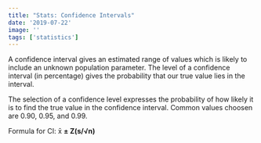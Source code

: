 ```yaml
---
title: "Stats: Confidence Intervals"
date: '2019-07-22'
image: ''
tags: ['statistics']
---
```


A confidence interval gives an estimated range of values which is likely to include an unknown population parameter. The level of a confidence interval (in percentage) gives the probability that our true value lies in the interval.

The selection of a confidence level expresses the probability of how likely it is to find the true value in the confidence interval. Common values choosen are 0.90, 0.95, and 0.99.

Formula for CI:
   x̄ **± Z(s/√n)**
   

